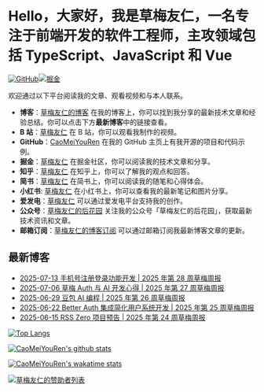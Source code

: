 # Hello，大家好，我是草梅友仁，一名专注于前端开发的软件工程师，主攻领域包括 TypeScript、JavaScript 和 Vue

[![GitHub](https://img.shields.io/badge/dynamic/json?url=https%3A%2F%2Fapi.swo.moe%2Fstats%2Fgithub%2FCaoMeiYouRen&query=count&color=181717&label=GitHub&labelColor=282c34&logo=github&suffix=+follows&cacheSeconds=3600)](https://github.com/CaoMeiYouRen)[![掘金](https://img.shields.io/badge/dynamic/json?url=https%3A%2F%2Fapi.swo.moe%2Fstats%2Fjuejin%2F3043088413495815&query=count&color=282c34&label=%E6%8E%98%E9%87%91&labelColor=1e80ff&logo=juejin&logoColor=ffffff&suffix=+%E5%85%B3%E6%B3%A8&cacheSeconds=3600)](https://juejin.cn/user/3043088413495815)

欢迎通过以下平台阅读我的文章、观看视频和与本人联系。

-   **博客**：[草梅友仁的博客](https://blog.cmyr.ltd/) 在我的博客上，你可以找到我分享的最新技术文章和经验总结。你可以点击下方**最新博客**中的链接查看。
-   **B 站**：[草梅友仁](https://space.bilibili.com/10822025) 在 B 站，你可以观看我制作的视频。
-   **GitHub**：[CaoMeiYouRen](https://github.com/CaoMeiYouRen) 在我的 GitHub 主页上有我开源的项目和代码示例。
-   **掘金**：[草梅友仁](https://juejin.cn/user/3043088413495815) 在掘金社区，你可以阅读我的技术文章和分享。
-   **知乎**：[草梅友仁](https://www.zhihu.com/people/CaoMeiYouRen) 在知乎上，你可以了解我的观点和回答。
-   **简书**：[草梅友仁](https://www.jianshu.com/u/c111d2a51026) 在简书上，你可以阅读我的随笔和心得体会。
-   **小红书**: [草梅友仁](https://www.xiaohongshu.com/user/profile/6828155e000000000a03f580) 在小红书上，你可以查看我的最新笔记和图片分享。
-   **爱发电**：[草梅友仁](https://afdian.com/a/CaoMeiYouRen) 可以通过爱发电平台支持我的创作。
-   **公众号**：[草梅友仁的后花园](https://oss.cmyr.dev/images/20241025184516839-21n2ctv.png) 关注我的公众号「草梅友仁的后花园」，获取最新技术资讯和文章。
-   **邮箱订阅**：[草梅友仁的博客订阅](https://listmonk.cmyr.dev/subscription/form) 可以通过邮箱订阅我最新博客文章的更新。

## 最新博客

<!-- BLOG_START -->
- [2025-07-13 手机号注册登录功能开发 | 2025 年第 28 周草梅周报](https://blog.cmyr.ltd/archives/2025-28-caomei-weekly-phone-registration.html)
- [2025-07-06 草梅 Auth 与 AI 开发心得 | 2025 年第 27 周草梅周报](https://blog.cmyr.ltd/archives/2025-27-caomei-weekly-ai-development.html)
- [2025-06-29 豆包 AI 编程 | 2025 年第 26 周草梅周报](https://blog.cmyr.ltd/archives/2025-26-caomei-weekly-doubao-ai-coding.html)
- [2025-06-22 Better Auth 集成简化用户系统开发 | 2025 年第 25 周草梅周报](https://blog.cmyr.ltd/archives/2025-25-caomei-weekly-better-auth-user-system.html)
- [2025-06-15 RSS Zero 项目预告 | 2025 年第 24 周草梅周报](https://blog.cmyr.ltd/archives/2025-24-caomei-weekly-rss-zero-project-progress.html)
<!-- BLOG_END -->

[![Top Langs](https://gh-stats.cmyr.dev/api/top-langs/?username=CaoMeiYouRen)](https://github.com/CaoMeiYouRen)

[![CaoMeiYouRen's github stats](https://gh-stats.cmyr.dev/api?username=CaoMeiYouRen)](https://github.com/CaoMeiYouRen)

[![CaoMeiYouRen's wakatime stats](https://gh-stats.cmyr.dev/api/wakatime?username=CaoMeiYouRen)](https://wakatime.com/@CaoMeiYouRen)

[![草梅友仁的赞助者列表](https://oss.cmyr.dev/sponsorkit/sponsors.svg)](https://github.com/CaoMeiYouRen/cmyr-sponsor)